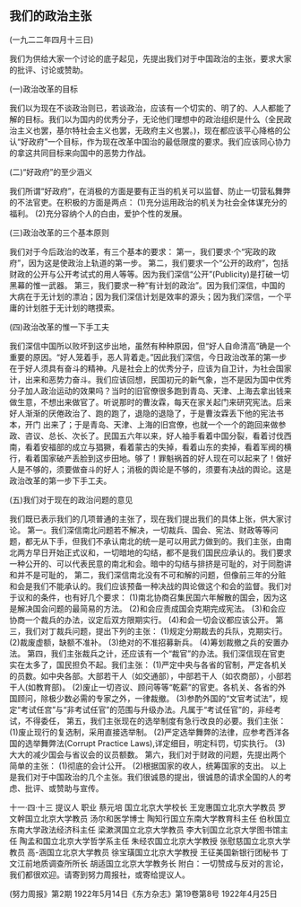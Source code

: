 ## 我们的政治主张

(一九二二年四月十三日)

我们为供给大家一个讨论的底子起见，先提出我们对于中国政治的主张，要求大家的批评、讨论或赞助。

(一)政治改革的目标

我们以为现在不谈政治则已，若谈政治，应该有一个切实的、明了的、人人都能了解的目标。我们以为国内的优秀分子，无论他们理想中的政治组织是什么（全民政治主义也罢，基尔特社会主义也罢，无政府主义也罢。)，现在都应该平心降格的公认“好政府”一个目标，作为现在改革中国治的最低限度的要求。我们应该同心协力的拿这共同目标来向国中的恶势力作战。

(二)“好政府”的至少涵义

我们所谓“好政府”，在消极的方面是要有正当的机关可以监督、防止一切营私舞弊的不法官吏。在积极的方面是两点：
(1)充分运用政治的机关为社会全体谋充分的福利。
(2)充分容纳个人的白由，爱护个性的发展。

(三)政治改革的三个基本原则

我们对于今后政治的改革，有三个基本的要求：
第一，我们要求·个“宪政的政府”，因为这是使政治上轨道的第一步。
第二，我们要求一个“公开的政府”，包括财政的公开与公开考试式的用人等等。因为我们深信“公开”(Publicity)是打破一切黑幕的惟一武器。
第三，我们要求一种“有计划的政治”。因为我们深信，中国的大病在于无计划的漂泊；因为我们深信计划是效率的源头；因为我们深信，一个平庸的计划胜于无计划的瞎摸索。

(四)政治改革的惟一下手工夫

我们深信中国所以败坏到这步出地，虽然有种种原因，但“好人自命清高”确是一个重要的原因。“好人笼着手，恶人背着走。”因此我们深信，今日政治改革的第一步在于好人须具有奋斗的精神。凡是社会上的优秀分子，应该为自卫计，为社会国家计，出来和恶势力奋斗。我们应该回想，民国初元的新气象，岂不是因为国中优秀分子加人政治运动的效果吗？当时的旧官僚很多跑到青岛、天津、上海去拿出钱来做生意，不想出来做官了。听说那时的曹汝霖，每天在家关起门来研究宪法。后来好人渐渐的厌倦政治了、跑的跑了，退隐的退隐了，于是曹汝霖丢下他的宪法书本，开门
出来了；于是青岛、天津、上海的旧宫僚，也就一个一个的跑回来做参政、咨议、总长、次长了。民国五六年以来，好人袖手看着中国分裂，看着讨伐西南，看着安福部的成立与猖獗，看着蒙古的失掉，看着山东的卖掉，看着军阀的横行，看着国家破产丢脸到这步田地。够了！罪魁祸首的好人现在可以起来了！做好人是不够的，须要做奋斗的好人；消极的舆论是不够的，须要有决战的舆论。这是政治改革的第一步下手工夫。

(五)我们对于现在的政治问题的意见

我们既已表示我们的几项普通的主张了，现在我们提出我们的具体上张，供大家讨论。
第一。我们深信南北问题若不解决，一切裁兵、国会、宪法、财政等等问题，都无从下手，但我们不承认南北的统一是可以用武力做到的。我们主张，由南北两方早日开始正式议和，一切暗地的勾结，都不是我们国民应承认的。我们要求一种公开的、可以代表民意的南北和会。暗中的勾结与排挤是可耻的，对于同胞讲和并不是可耻的，
第二，我们深信南北没有不可和解的问题，但像前三年的分赃和会是我们不能承认的。我们应该预备一种决战的舆论做这个和会的监督。我们对于议和的条件，也有好几个要求：
(1)南北协商召集民国六年解散的国会，因为这是解决国会问题的最简易的方法。
(2)和会应责成国会克期完成宪法。
(3)和会应协商一个裁兵的办法，议定后双方限期实行。
(4)和会一切会议都应该公开。
第三，我们对丁裁兵问题，提出下列的主张：
(1)规定分期裁去的兵队，克期实行。
(2)裁废虚额，缺额不准补。
(3)绝对的不准招募新兵。
(4)筹划裁撤之兵的安置办法。
第四，我们主张裁兵之计，还应该有一个“裁官”的办法。我们深信现在官吏实在太多了，国民担负不起。我们主张：
(1)严定中央与各省的官制，严定各机关的员数。如中央各部。大部若干人（如交通部），中部若干人（如农商部），小部若干人(如教育部)。
(2)废止一切咨议、顾问等等“乾薪”的官吏。各机关、各省的外国顾问，除极少数必需的专家之外，一律裁撤。
(3)参酌外国的“文官考试法”，规定“考试任宫”与“非考试任官”的范围与升级办法。凡属于“考试任官”的，非经考试，不得委任，
第五，我们主张现在的选举制度有急行改良的必要。我们主张：
(1)废止现行的复选制，采用直接选举制。
(2)严定选举舞弊的法律，应参考西洋各国的选举舞弊法(Corrupt Practice Laws),详定细目，明定科罚，切实执行。
(3)大大的减少国会与省议会的议员额数。
第六，我们对于财政的问题，先提出两个简单的主张：
(1)彻底的会计公开。
(2)根据国家的收人，统筹国家的支出。
以上是我们对于中国政治的几个主张。我们很诚恳的提出，很诚恳的请求全国的人的考虑、批评、或赞助与宣传。

十一·四·十三
提议人  职业
蔡元培  国立北京大学校长
王宠惠国立北京大学教员
罗文幹国立北京大学教员
汤尔和医学博士
陶知行国立东南大学教育科主任
伯秋国立东南大学政法经济科主任
梁漱溟国立北京大学教员
李大钊国立北京大学图书馆主任
陶孟和国立北京大学哲学系主任
朱经农国立北京大学教授
张慰慈国立北京大学教员
高-涵国立北京大学教员
徐宝璜国立北京大学教授
王征美国新银行团秘书
丁文江前地质调查所所长
胡适国立北京大学教务长
附白：一切赞成与反对的言论，我们都很欢迎。请寄到努力周报社，或寄给提议人。

(努力周报》第2期
1922年5月14日《东方杂志》第19卷第8号
1922年4月25日


